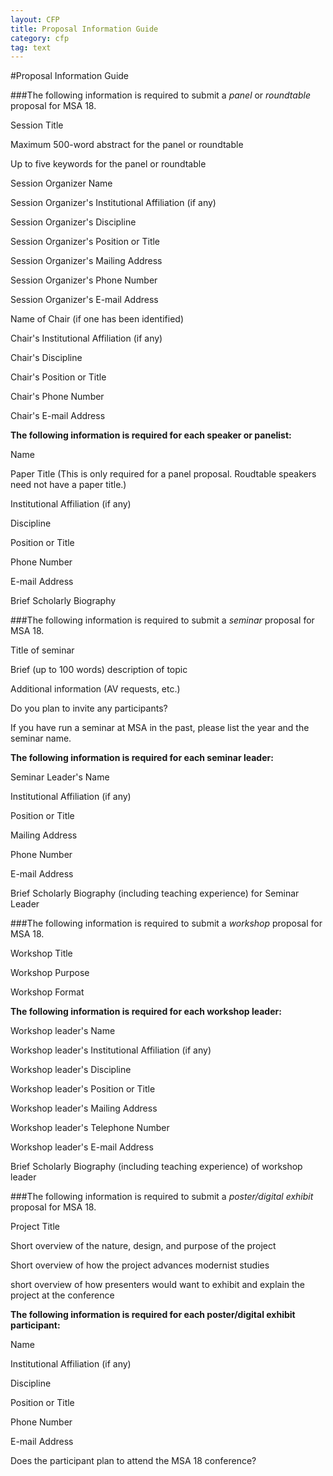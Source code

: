 ```yaml
---
layout: CFP
title: Proposal Information Guide
category: cfp
tag: text
---
```


#Proposal Information Guide

###The following information is required to submit a *panel* or *roundtable* proposal for MSA 18.

Session Title

Maximum 500-word abstract for the panel or roundtable

Up to five keywords for the panel or roundtable

Session Organizer Name 

Session Organizer's Institutional Affiliation (if any)

Session Organizer's Discipline

Session Organizer's Position or Title 

Session Organizer's Mailing Address

Session Organizer's Phone Number

Session Organizer's E-mail Address 

Name of Chair (if one has been identified)

Chair's Institutional Affiliation (if any)

Chair's Discipline 

Chair's Position or Title 

Chair's Phone Number

Chair's E-mail Address 

**The following information is required for each speaker or panelist:**

Name

Paper Title (This is only required for a panel proposal. Roudtable speakers need not have a paper title.)

Institutional Affiliation (if any)

Discipline

Position or Title 

Phone Number

E-mail Address

Brief Scholarly Biography

###The following information is required to submit a *seminar* proposal for MSA 18.

Title of seminar

Brief (up to 100 words) description of topic

Additional information (AV requests, etc.)

Do you plan to invite any participants?

If you have run a seminar at MSA in the past, please list the year and the seminar name.

**The following information is required for each seminar leader:**

Seminar Leader's Name

Institutional Affiliation (if any)

Position or Title

Mailing Address

Phone Number

E-mail Address

Brief Scholarly Biography (including teaching experience) for Seminar Leader

###The following information is required to submit a *workshop* proposal for MSA 18.

Workshop Title

Workshop Purpose

Workshop Format

**The following information is required for each workshop leader:**

Workshop leader's Name

Workshop leader's Institutional Affiliation (if any)

Workshop leader's Discipline

Workshop leader's Position or Title

Workshop leader's Mailing Address

Workshop leader's Telephone Number

Workshop leader's E-mail Address

Brief Scholarly Biography (including teaching experience) of workshop leader


###The following information is required to submit a *poster/digital exhibit* proposal for MSA 18.

Project Title

Short overview of the nature, design, and purpose of the project

Short overview of how the project advances modernist studies

short overview of how presenters would want to exhibit and explain the project at the conference

**The following information is required for each poster/digital exhibit participant:**

Name

Institutional Affiliation (if any)

Discipline

Position or Title 

Phone Number

E-mail Address

Does the participant plan to attend the MSA 18 conference?
